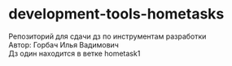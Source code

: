# development-tools-hometasks
Репозиторий для сдачи дз по инструментам разработки\
Автор: Горбач Илья Вадимович\
Дз один находится в ветке hometask1
